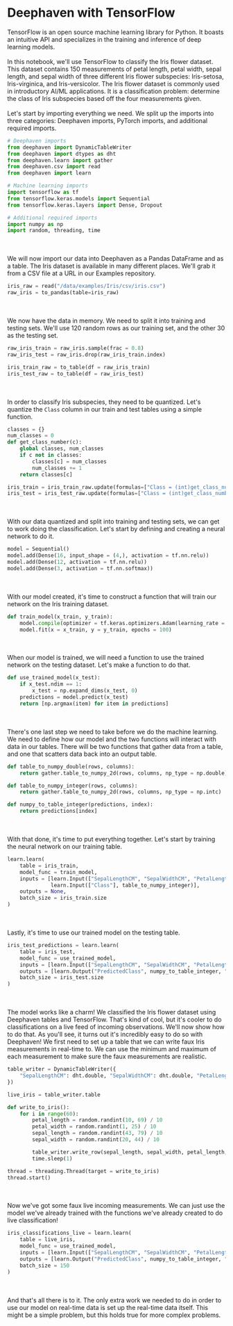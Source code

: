 # Deephaven with TensorFlow

TensorFlow is an open source machine learning library for Python.  It boasts an intuitive API and specializes in the training and inference of deep learning models.
\
\
In this notebook, we'll use TensorFlow to classify the Iris flower dataset.  This dataset contains 150 measurements of petal length, petal width, sepal length, and sepal width of three different Iris flower subspecies: Iris-setosa, Iris-virginica, and Iris-versicolor.  The Iris flower dataset is commonly used in introductory AI/ML applications.  It is a classification problem: determine the class of Iris subspecies based off the four measurements given.
\
\
Let's start by importing everything we need.  We split up the imports into three categories: Deephaven imports, PyTorch imports, and additional required imports.

```python
# Deephaven imports
from deephaven import DynamicTableWriter
from deephaven import dtypes as dht
from deephaven.learn import gather
from deephaven.csv import read
from deephaven import learn

# Machine learning imports
import tensorflow as tf
from tensorflow.keras.models import Sequential
from tensorflow.keras.layers import Dense, Dropout

# Additional required imports
import numpy as np
import random, threading, time
```
\
\
We will now import our data into Deephaven as a Pandas DataFrame and as a table.  The Iris dataset is available in many different places.  We'll grab it from a CSV file at a URL in our Examples repository.

```python
iris_raw = read("/data/examples/Iris/csv/iris.csv")
raw_iris = to_pandas(table=iris_raw)
```
\
\
We now have the data in memory.  We need to split it into training and testing sets.  We'll use 120 random rows as our training set, and the other 30 as the testing set.

```python
raw_iris_train = raw_iris.sample(frac = 0.8)
raw_iris_test = raw_iris.drop(raw_iris_train.index)

iris_train_raw = to_table(df = raw_iris_train)
iris_test_raw = to_table(df = raw_iris_test)
```
\
\
In order to classify Iris subspecies, they need to be quantized.  Let's quantize the `Class` column in our train and test tables using a simple function.

```python
classes = {}
num_classes = 0
def get_class_number(c):
    global classes, num_classes
    if c not in classes:
        classes[c] = num_classes
        num_classes += 1
    return classes[c]

iris_train = iris_train_raw.update(formulas=["Class = (int)get_class_number(Class)"])
iris_test = iris_test_raw.update(formulas=["Class = (int)get_class_number(Class)"])
```
\
\
With our data quantized and split into training and testing sets, we can get to work doing the classification.  Let's start by defining and creating a neural network to do it.

```python
model = Sequential()
model.add(Dense(16, input_shape = (4,), activation = tf.nn.relu))
model.add(Dense(12, activation = tf.nn.relu))
model.add(Dense(3, activation = tf.nn.softmax))
```
\
\
With our model created, it's time to construct a function that will train our network on the Iris training dataset.

```python
def train_model(x_train, y_train):
    model.compile(optimizer = tf.keras.optimizers.Adam(learning_rate = 0.01), loss = tf.keras.losses.SparseCategoricalCrossentropy(from_logits = True), metrics = ["accuracy"])
    model.fit(x = x_train, y = y_train, epochs = 100)
```
\
\
When our model is trained, we will need a function to use the trained network on the testing dataset.  Let's make a function to do that.

```python
def use_trained_model(x_test):
    if x_test.ndim == 1:
        x_test = np.expand_dims(x_test, 0)
    predictions = model.predict(x_test)
    return [np.argmax(item) for item in predictions]
```
\
\
There's one last step we need to take before we do the machine learning.  We need to define how our model and the two functions will interact with data in our tables.  There will be two functions that gather data from a table, and one that scatters data back into an output table.

```python
def table_to_numpy_double(rows, columns):
    return gather.table_to_numpy_2d(rows, columns, np_type = np.double)

def table_to_numpy_integer(rows, columns):
    return gather.table_to_numpy_2d(rows, columns, np_type = np.intc)

def numpy_to_table_integer(predictions, index):
    return predictions[index]
```
\
\
With that done, it's time to put everything together.  Let's start by training the neural network on our training table.

```python
learn.learn(
    table = iris_train,
    model_func = train_model,
    inputs = [learn.Input(["SepalLengthCM", "SepalWidthCM", "PetalLengthCM", "PetalWidthCM"], table_to_numpy_double), 
              learn.Input(["Class"], table_to_numpy_integer)],
    outputs = None,
    batch_size = iris_train.size
)
```
\
\
Lastly, it's time to use our trained model on the testing table.

```python
iris_test_predictions = learn.learn(
    table = iris_test,
    model_func = use_trained_model,
    inputs = [learn.Input(["SepalLengthCM", "SepalWidthCM", "PetalLengthCM", "PetalWidthCM"], table_to_numpy_double)],
    outputs = [learn.Output("PredictedClass", numpy_to_table_integer, "int")],
    batch_size = iris_test.size
)
```
\
\
The model works like a charm!  We classified the Iris flower dataset using Deephaven tables and TensorFlow.  That's kind of cool, but it's cooler to do classifications on a live feed of incoming observations.  We'll now show how to do that.  As you'll see, it turns out it's incredibly easy to do so with Deephaven!  We first need to set up a table that we can write faux Iris measurements in real-time to.  We can use the minimum and maximum of each measurement to make sure the faux measurements are realistic.

```python
table_writer = DynamicTableWriter({
    "SepalLengthCM": dht.double, "SepalWidthCM": dht.double, "PetalLengthCM": dht.double, "PetalWidthCM": dht.double
})

live_iris = table_writer.table

def write_to_iris():
    for i in range(60):
        petal_length = random.randint(10, 69) / 10
        petal_width = random.randint(1, 25) / 10
        sepal_length = random.randint(43, 79) / 10
        sepal_width = random.randint(20, 44) / 10

        table_writer.write_row(sepal_length, sepal_width, petal_length, petal_width)
        time.sleep(1)

thread = threading.Thread(target = write_to_iris)
thread.start()
```
\
\
Now we've got some faux live incoming measurements.  We can just use the model we've already trained with the functions we've already created to do live classification!

```python
iris_classifications_live = learn.learn(
    table = live_iris,
    model_func = use_trained_model,
    inputs = [learn.Input(["SepalLengthCM", "SepalWidthCM", "PetalLengthCM", "PetalWidthCM"], table_to_numpy_double)],
    outputs = [learn.Output("PredictedClass", numpy_to_table_integer, "int")],
    batch_size = 150
)
```
\
\
And that's all there is to it.  The only extra work we needed to do in order to use our model on real-time data is set up the real-time data itself.  This might be a simple problem, but this holds true for more complex problems.